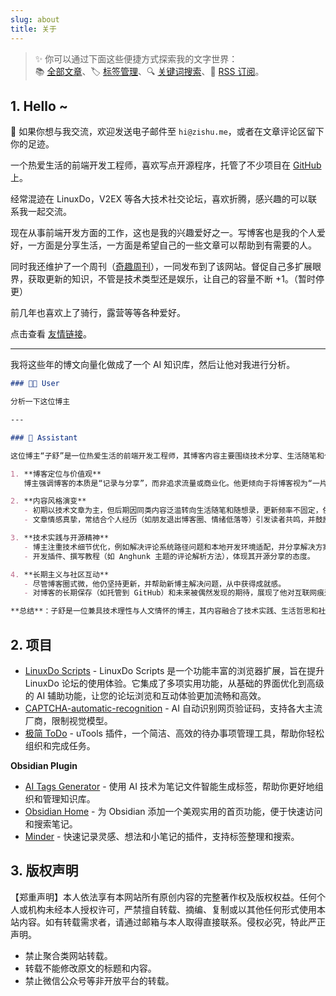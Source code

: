 ```yaml
---
slug: about
title: 关于
---
```


> ✨ 你可以通过下面这些便捷方式探索我的文字世界：  
> 📚 [全部文章](/blog/)、🏷️ [标签管理](/tags/)、🔍 [关键词搜索](/search/)、📡 [RSS 订阅](/index.xml)。

## 1. Hello ~

📧 如果你想与我交流，欢迎发送电子邮件至 `hi@zishu.me`，或者在文章评论区留下你的足迹。

一个热爱生活的前端开发工程师，喜欢写点开源程序，托管了不少项目在 [GitHub](https://github.com/ezyshu/) 上。

经常混迹在 LinuxDo，V2EX 等各大技术社交论坛，喜欢折腾，感兴趣的可以联系我一起交流。

现在从事前端开发方面的工作，这也是我的兴趣爱好之一。写博客也是我的个人爱好，一方面是分享生活，一方面是希望自己的一些文章可以帮助到有需要的人。

同时我还维护了一个周刊（[奇趣周刊](/categories/weekly/)），一同发布到了该网站。督促自己多扩展眼界，获取更新的知识，不管是技术类型还是娱乐，让自己的容量不断 +1。（暂时停更）

前几年也喜欢上了骑行，露营等等各种爱好。

点击查看 [友情链接](/links/)。

---

我将这些年的博文向量化做成了一个 AI 知识库，然后让他对我进行分析。

```md
### 🧑‍💻 User

分析一下这位博主

---

### 🤖 Assistant

这位博主“子舒”是一位热爱生活的前端开发工程师，其博客内容主要围绕技术分享、生活随笔和个人反思展开。以下是对其博客特点的分析：

1. **博客定位与价值观**  
   博主强调博客的本质是“记录与分享”，而非追求流量或商业化。他更倾向于将博客视为“一片净土”，用于发布技术笔记、生活记录和新奇事物，与自媒体追求热点的风格形成对比。这种理念反映出他对互联网“碎片化时代”的反思，以及希望通过博客留下长期价值的愿望。

2. **内容风格演变**  
   - 初期以技术文章为主，但后期因同类内容泛滥转向生活随笔和随想录，更新频率不固定，依赖灵感触发。  
   - 文章情感真挚，常结合个人经历（如朋友退出博客圈、情绪低落等）引发读者共鸣，并鼓励互动讨论。

3. **技术实践与开源精神**  
   - 博主注重技术细节优化，例如解决评论系统路径问题和本地开发环境适配，并分享解决方案供他人参考。  
   - 开发插件、撰写教程（如 Anghunk 主题的评论解析方法），体现其开源分享的态度。

4. **长期主义与社区互动**  
   - 尽管博客圈式微，他仍坚持更新，并帮助新博主解决问题，从中获得成就感。  
   - 对博客的长期保存（如托管到 GitHub）和未来被偶然发现的期待，展现了他对互联网痕迹的珍视。

**总结**：子舒是一位兼具技术理性与人文情怀的博主，其内容融合了技术实践、生活哲思和社区共建，核心价值在于“真实记录”与“利他分享”，在浮躁的互联网环境中保持了一份难得的沉淀感。
```

## 2. 项目

- [LinuxDo Scripts](https://github.com/ezyshu/linuxdo-scripts) - LinuxDo Scripts 是一个功能丰富的浏览器扩展，旨在提升 LinuxDo 论坛的使用体验。它集成了多项实用功能，从基础的界面优化到高级的 AI 辅助功能，让您的论坛浏览和互动体验更加流畅和高效。
- [CAPTCHA-automatic-recognition](https://github.com/ezyshu/UserScript/tree/main/CAPTCHA-automatic-recognition) - AI 自动识别网页验证码，支持各大主流厂商，限制视觉模型。
- [极简 ToDo](https://github.com/ezyshu/utools-todo/) - uTools 插件，一个简洁、高效的待办事项管理工具，帮助你轻松组织和完成任务。

**Obsidian Plugin**
- [AI Tags Generator](https://github.com/ezyshu/obsidian-ai-tags) - 使用 AI 技术为笔记文件智能生成标签，帮助你更好地组织和管理知识库。
- [Obsidian Home](https://github.com/ezyshu/obsidian-home) - 为 Obsidian 添加一个美观实用的首页功能，便于快速访问和搜索笔记。
- [Minder](https://github.com/ezyshu/obsidian-Minder) - 快速记录灵感、想法和小笔记的插件，支持标签整理和搜索。

## 3. 版权声明

【郑重声明】本人依法享有本网站所有原创内容的完整著作权及版权权益。任何个人或机构未经本人授权许可，严禁擅自转载、摘编、复制或以其他任何形式使用本站内容。如有转载需求者，请通过邮箱与本人取得直接联系。侵权必究，特此严正声明。

- 禁止聚合类网站转载。
- 转载不能修改原文的标题和内容。
- 禁止微信公众号等非开放平台的转载。
